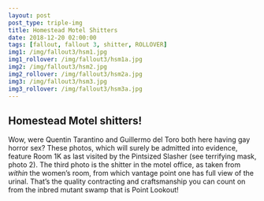 ```yaml
---
layout: post
post_type: triple-img
title: Homestead Motel Shitters
date: 2018-12-20 02:00:00
tags: [fallout, fallout 3, shitter, ROLLOVER]
img1: /img/fallout3/hsm1.jpg
img1_rollover: /img/fallout3/hsm1a.jpg
img2: /img/fallout3/hsm2.jpg
img2_rollover: /img/fallout3/hsm2a.jpg
img3: /img/fallout3/hsm3.jpg
img3_rollover: /img/fallout3/hsm3a.jpg
---
```

## Homestead Motel shitters!

Wow, were Quentin Tarantino and Guillermo del Toro both here having gay horror sex? These photos, which will surely be admitted into evidence, feature Room 1K as last visited by the Pintsized Slasher (see terrifying mask, photo 2). The third photo is the shitter in the motel office, as taken from *within* the women’s room, from which vantage point one has full view of the urinal. That’s the quality contracting and craftsmanship you can count on from the inbred mutant swamp that is Point Lookout!
